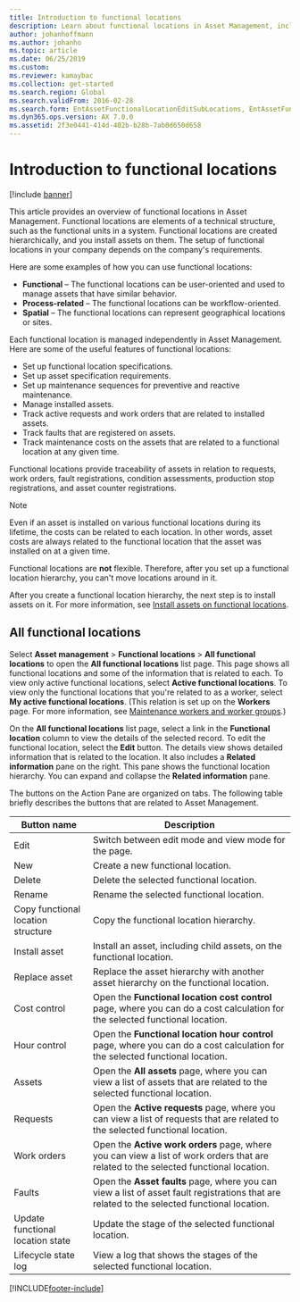 ```yaml
---
title: Introduction to functional locations
description: Learn about functional locations in Asset Management, including outlines on the functional, process-related, and spatial functional locations.
author: johanhoffmann
ms.author: johanho
ms.topic: article
ms.date: 06/25/2019
ms.custom:
ms.reviewer: kamaybac
ms.collection: get-started
ms.search.region: Global
ms.search.validFrom: 2016-02-28
ms.search.form: EntAssetFunctionalLocationEditSubLocations, EntAssetFunctionalLocationLookup, EntAssetFunctionalLocationRename, EntAssetFunctionalLocation
ms.dyn365.ops.version: AX 7.0.0
ms.assetid: 2f3e0441-414d-402b-b28b-7ab0d650d658
---
```


# Introduction to functional locations

[!include [banner](../../includes/banner.md)]

 

This article provides an overview of functional locations in Asset Management. Functional locations are elements of a technical structure, such as the functional units in a system. Functional locations are created hierarchically, and you install assets on them. The setup of functional locations in your company depends on the company's requirements.

Here are some examples of how you can use functional locations:

- **Functional** – The functional locations can be user-oriented and used to manage assets that have similar behavior.
- **Process-related** – The functional locations can be workflow-oriented.
- **Spatial** – The functional locations can represent geographical locations or sites.

Each functional location is managed independently in Asset Management. Here are some of the useful features of functional locations:

- Set up functional location specifications.
- Set up asset specification requirements.
- Set up maintenance sequences for preventive and reactive maintenance.
- Manage installed assets.
- Track active requests and work orders that are related to installed assets.
- Track faults that are registered on assets.
- Track maintenance costs on the assets that are related to a functional location at any given time.

Functional locations provide traceability of assets in relation to requests, work orders, fault registrations, condition assessments, production stop registrations, and asset counter registrations.

> [!NOTE]
> Even if an asset is installed on various functional locations during its lifetime, the costs can be related to each location. In other words, asset costs are always related to the functional location that the asset was installed on at a given time.

Functional locations are **not** flexible. Therefore, after you set up a functional location hierarchy, you can't move locations around in it. 

After you create a functional location hierarchy, the next step is to install assets on it. For more information, see [Install assets on functional locations](../functional-locations/install-objects-on-functional-locations.md).

## All functional locations

Select **Asset management** \> **Functional locations** \> **All functional locations** to open the **All functional locations** list page. This page shows all functional locations and some of the information that is related to each. To view only active functional locations, select **Active functional locations**. To view only the functional locations that you're related to as a worker, select **My active functional locations**. (This relation is set up on the **Workers** page. For more information, see [Maintenance workers and worker groups](../setup-for-objects/workers-and-worker-groups.md).)

On the **All functional locations** list page, select a link in the **Functional location** column to view the details of the selected record. To edit the functional location, select the **Edit** button. The details view shows detailed information that is related to the location. It also includes a **Related information** pane on the right. This pane shows the functional location hierarchy. You can expand and collapse the **Related information** pane.

The buttons on the Action Pane are organized on tabs. The following table briefly describes the buttons that are related to Asset Management.

| Button name                         | Description                                                                                                                                  |
|-------------------------------------|----------------------------------------------------------------------------------------------------------------------------------------------|
| Edit                                | Switch between edit mode and view mode for the page.                                                                                         |
| New                                 | Create a new functional location.                                                                                                            |
| Delete                              | Delete the selected functional location.                                                                                                     |
| Rename                              | Rename the selected functional location.                                                                                                     |
| Copy functional location structure  | Copy the functional location hierarchy.                                                                                                      |
| Install asset                       | Install an asset, including child assets, on the functional location.                                                                        |
| Replace asset                       | Replace the asset hierarchy with another asset hierarchy on the functional location.                                                         |
| Cost control                        | Open the **Functional location cost control** page, where you can do a cost calculation for the selected functional location.                |
| Hour control                        | Open the **Functional location hour control** page, where you can do a cost calculation for the selected functional location.                |
| Assets                              | Open the **All assets** page, where you can view a list of assets that are related to the selected functional location.                      |
| Requests                            | Open the **Active requests** page, where you can view a list of requests that are related to the selected functional location.               |
| Work orders                         | Open the **Active work orders** page, where you can view a list of work orders that are related to the selected functional location.         |
| Faults                              | Open the **Asset faults** page, where you can view a list of asset fault registrations that are related to the selected functional location. |
| Update functional location state    | Update the stage of the selected functional location.                                                                                        |
| Lifecycle state log                 | View a log that shows the stages of the selected functional location.                                                                        |


[!INCLUDE[footer-include](../../../includes/footer-banner.md)]